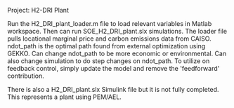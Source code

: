 Project: H2-DRI Plant

Run the H2_DRI_plant_loader.m file to load relevant variables in Matlab workspace. Then can run SOE_H2_DRI_plant.slx simulations. 
The loader file pulls locational marginal price and carbon emissions data from CAISO. ndot_path is the optimal path found from external optimization using GEKKO.
Can change ndot_path to be more economic or environmental. Can also change simulation to do step changes on ndot_path. To utilize on feedback control, simply update the model and remove the 'feedforward' contribution.

There is also a H2_DRI_plant.slx Simulink file but it is not fully completed. This represents a plant using PEM/AEL. 